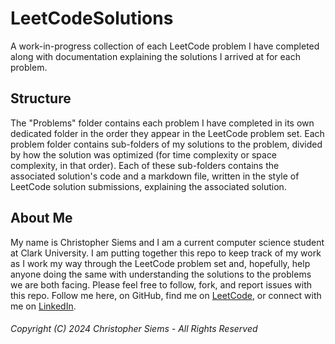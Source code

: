 <!---
Copyright (C) 2024 Christopher Siems - All Rights Reserved

You may use, distribute, and modify this code under the terms of the GNU General Public License 3, which should have been included this file. If not visit: https://www.gnu.org/licenses/gpl-3.0.en.html
--->

# LeetCodeSolutions

A work-in-progress collection of each LeetCode problem I have completed along with documentation explaining the solutions I arrived at for each problem.

## Structure

The "Problems" folder contains each problem I have completed in its own dedicated folder in the order they appear in the LeetCode problem set. Each problem folder contains sub-folders of my solutions to the problem, divided by how the solution was optimized (for time complexity or space complexity, in that order). Each of these sub-folders contains the associated solution's code and a markdown file, written in the style of LeetCode solution submissions, explaining the associated solution.


## About Me

My name is Christopher Siems and I am a current computer science student at Clark University. I am putting together this repo to keep track of my work as I work my way through the LeetCode problem set and, hopefully, help anyone doing the same with understanding the solutions to the problems we are both facing. Please feel free to follow, fork, and report issues with this repo. Follow me here, on GitHub, find me on [LeetCode](https://leetcode.com/ChristopherKS/), or connect with me on [LinkedIn](https://www.linkedin.com/in/christopher-siems/).

###### Copyright (C) 2024 Christopher Siems - All Rights Reserved
